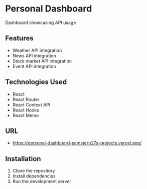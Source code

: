 # Personal Dashboard

Dashboard showcasing API usage

## Features

- Weather API integration
- News API integration
- Stock market API integration
- Event API integration

## Technologies Used

- React
- React Router
- React Context API
- React Hooks
- React Memo

## URL

- https://personal-dashboard-samstern27s-projects.vercel.app/

## Installation

1. Clone the repository
2. Install dependencies
3. Run the development server
